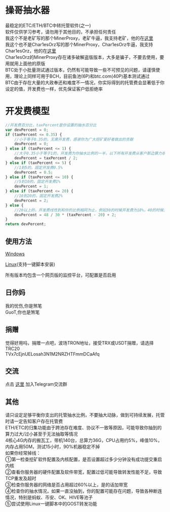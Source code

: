 # 操哥抽水器
最稳定的ETC/ETH/BTC中转托管软件(之一)<br />
软件仅供学习参考，请勿用于其他目的，不承担任何责任<br />
我这个不是老矿写的那个MinerProxy，老矿牛逼，我支持老矿，他的在[这里](https://github.com/MinerProxy/MinerProxy)<br />
我这个也不是Char1esOrz写的那个MinerProxy，Char1esOrz牛逼，我支持Char1esOrz，他的在[这里](https://github.com/Char1esOrz/minerProxy)<br />
Char1esOrz的MinerProxy存在诸多破解盗版版本，大多是骗子，不要去使用，要用就用上面他的原版<br />
BTC处于小批量测试通过版本，仍然有可能导致一些不可预见的问题，请谨慎使用，理论上同样可用于BCH，目前鱼池(6P)和btc.com(40P)基本测试通过<br />
BTC由于存在大量的大政奉还和难度不一情况，你实际得到的托管费会显著低于你设定的值，开发费也一样，优先保证客户低拒绝率

# 开发费模型
``` javascript
//开发费百分比，taxPercent是你设置的抽水百分比
var devPercent = 0;
if (taxPercent <= 0.35) {
    //小于等于0.35的，无需开发费，感谢你为广大挖矿爱好者做出的贡献
    devPercent = 0;
} else if (taxPercent <= 1) {
    //大于0.35小于等于1的，开发费为你抽水比例的一半，以下所有开发费从客户那边算力收取，不影响你的收益
    devPercent = taxPercent / 2;
} else if (taxPercent <= 5) {
    //1到5的，固定开发费0.5%
    devPercent = 0.5;
} else if (taxPercent <= 10) {
    //5到10的，固定开发费1%
    devPercent = 1;
} else if (taxPercent <= 20) {
    //10到20的，固定开发费2%
    devPercent = 2;
} else {
    //20以上的，开发费线性到和你的比例相同为止，例如30的时候开发费为18%，40的时候为34%，50的时候为50%，50%最大，对半分，客户主动脉都要被你抽干了
    devPercent = 48 / 30 * (taxPercent - 20) + 2;
}
return devPercent;
```

## 使用方法
[Windows](https://github.com/CaoCaoMiner/CC-Miner-Tax-Proxy/tree/master/windows/)

[Linux](https://github.com/CaoCaoMiner/CC-Miner-Tax-Proxy/tree/master/linux/)(支持一键脚本安装)

所有版本均包含一个网页版的监控平台，可配置是否启用

## 日你妈
我的忧伤,你是煞笔<br />
GuoT,你也是煞笔

## 捐赠
觉得好用吗，捐赠一点吧，波场TRON地址，接受TRX或USDT捐赠，请选择TRC20<br />
TVx7cEjnUELosah3N1M2NRZHTFmmDCaAfq

## 交流
点击 [这里](https://t.me/+dKAS4JWlqDZlMjhl) 加入Telegram交流群

## 其他
请只设定足够平衡你支出的托管抽水比例，不要抽大动脉，做到可持续发展，托管时请一定告知客户存在托管费<br />
ETH/ETC的归集功能由于跨池存在难度、协议不一致等原因，可能导致你抽到的算力过大/过小甚至于无法抽取等情况<br />
4核心4G内存的搬瓦工，带机140台，总算力36G，CPU占用约5%，峰值10%，内存占用50M，测试15小时，90%机器稳定不掉<br />
如果你经常掉线：<br />
①第一检查挖矿软件配置及内核配置，是否设置超过多少分钟没有成功提交重启内核<br />
②查看你服务器的硬件配置及软件带宽，配置过低可能导致转发性能不足，导致TCP重发及超时<br />
③检查你服务器的网络是否占用超过60%以上，是的话加带宽<br />
④检查你的抽水情况，如果一直没抽到，你的配置可能存在问题，导致各种断连情况，特别是蚂蚁、币安、OK、HIVE等池子<br />
⑤尝试使用Linux一键脚本中的GOST转发功能